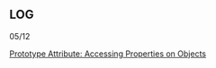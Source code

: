 ## LOG

05/12

[Prototype Attribute: Accessing Properties on Objects](https://javascriptissexy.com/javascript-prototype-in-plain-detailed-language/)


